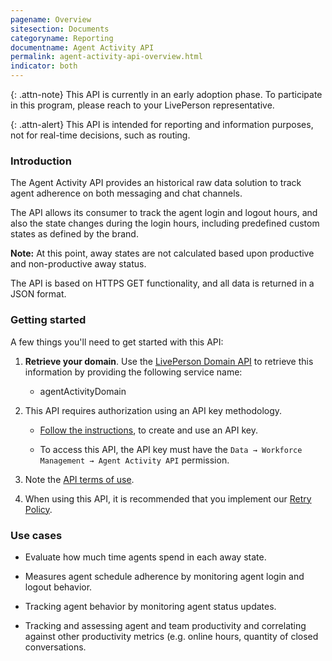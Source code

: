 ```yaml
---
pagename: Overview
sitesection: Documents
categoryname: Reporting
documentname: Agent Activity API
permalink: agent-activity-api-overview.html
indicator: both
---
```


{: .attn-note}
This API is currently in an early adoption phase. To participate in this program, please reach to your LivePerson representative.

{: .attn-alert}
This API is intended for reporting and information purposes, not for real-time decisions, such as routing.

### Introduction

The Agent Activity API provides an historical raw data solution to track agent adherence on both messaging and chat channels.

The API allows its consumer to track the agent login and logout hours, and also the state changes during the login hours, including predefined custom states as defined by the brand.

**Note:** At this point, away states are not calculated based upon productive and non-productive away status.

The API is based on HTTPS GET functionality, and all data is returned in a JSON format.

### Getting started

A few things you'll need to get started with this API:

1. **Retrieve your domain**. Use the [LivePerson Domain API](agent-domain-domain-api.html) to retrieve this information by providing the following service name:

	* agentActivityDomain

2. This API requires authorization using an API key methodology.

	* [Follow the instructions](guides-gettingstarted.html), to create and use an API key.

	* To access this API, the API key must have the `Data → Workforce Management → Agent Activity API` permission.

3. Note the [API terms of use](https://www.liveperson.com/policies/terms-of-use).

4. When using this API, it is recommended that you implement our [Retry Policy](guides-retry-policy.html).

### Use cases

* Evaluate how much time agents spend in each away state.

* Measures agent schedule adherence by monitoring agent login and logout behavior.

* Tracking agent behavior by monitoring agent status updates.

* Tracking and assessing agent and team productivity and correlating against other productivity metrics (e.g. online hours, quantity of closed conversations.